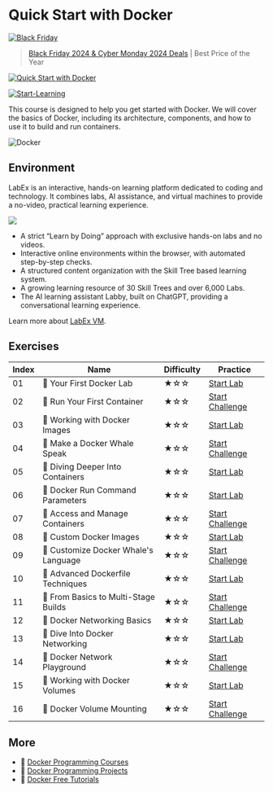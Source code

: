 # Quick Start with Docker

[![Black Friday](https://file.labex.io/images/labex-bf24.png)](https://labex.io/pricing)

> [Black Friday 2024 & Cyber Monday 2024 Deals](https://labex.io/pricing) | Best Price of the Year

[![Quick Start with Docker](https://cover-creator.appbot.io/quick-start-with-docker.png)](https://labex.io/courses/quick-start-with-docker)

[![Start-Learning](https://img.shields.io/badge/Start-Learning-whitesmoke?style=for-the-badge)](https://labex.io/courses/quick-start-with-docker)

This course is designed to help you get started with Docker. We will cover the basics of Docker, including its architecture, components, and how to use it to build and run containers. 

![Docker](https://img.shields.io/badge/Docker-whitesmoke?style=for-the-badge&logo=docker)


## Environment

LabEx is an interactive, hands-on learning platform dedicated to coding and technology. It combines labs, AI assistance, and virtual machines to provide a no-video, practical learning experience.

![](https://tutorial-screenshot.getvm.io/images/vm-1725247253.png)

- A strict “Learn by Doing” approach with exclusive hands-on labs and no videos.
- Interactive online environments within the browser, with automated step-by-step checks.
- A structured content organization with the Skill Tree based learning system.
- A growing learning resource of 30 Skill Trees and over 6,000 Labs.
- The AI learning assistant Labby, built on ChatGPT, providing a conversational learning experience.

Learn more about [LabEx VM](https://support.labex.io/using-labex/virtual-machine).

## Exercises

|   Index | Name                                | Difficulty   | Practice                                                                                                            |
|---------|-------------------------------------|--------------|---------------------------------------------------------------------------------------------------------------------|
|      01 | 📖 Your First Docker Lab             | ★☆☆          | <a target='_blank' href='https://labex.io/tutorials/docker-your-first-docker-lab-92719'>Start Lab</a>               |
|      02 | 🎯 Run Your First Container          | ★☆☆          | <a target='_blank' href='https://labex.io/labs/docker-run-your-first-container-388943'>Start Challenge</a>          |
|      03 | 📖 Working with Docker Images        | ★☆☆          | <a target='_blank' href='https://labex.io/tutorials/docker-working-with-docker-images-388939'>Start Lab</a>         |
|      04 | 🎯 Make a Docker Whale Speak         | ★☆☆          | <a target='_blank' href='https://labex.io/labs/docker-make-a-docker-whale-speak-388948'>Start Challenge</a>         |
|      05 | 📖 Diving Deeper Into Containers     | ★☆☆          | <a target='_blank' href='https://labex.io/tutorials/docker-diving-deeper-into-containers-388951'>Start Lab</a>      |
|      06 | 📖 Docker Run Command Parameters     | ★☆☆          | <a target='_blank' href='https://labex.io/tutorials/docker-docker-run-command-parameters-389228'>Start Lab</a>      |
|      07 | 🎯 Access and Manage Containers      | ★☆☆          | <a target='_blank' href='https://labex.io/labs/docker-access-and-manage-containers-389192'>Start Challenge</a>      |
|      08 | 📖 Custom Docker Images              | ★☆☆          | <a target='_blank' href='https://labex.io/tutorials/docker-custom-docker-images-389185'>Start Lab</a>               |
|      09 | 🎯 Customize Docker Whale's Language | ★☆☆          | <a target='_blank' href='https://labex.io/labs/docker-customize-docker-whale-s-language-389015'>Start Challenge</a> |
|      10 | 📖 Advanced Dockerfile Techniques    | ★☆☆          | <a target='_blank' href='https://labex.io/tutorials/docker-advanced-dockerfile-techniques-389027'>Start Lab</a>     |
|      11 | 🎯 From Basics to Multi-Stage Builds | ★☆☆          | <a target='_blank' href='https://labex.io/labs/docker-from-basics-to-multi-stage-builds-389193'>Start Challenge</a> |
|      12 | 📖 Docker Networking Basics          | ★☆☆          | <a target='_blank' href='https://labex.io/tutorials/docker-docker-networking-basics-389048'>Start Lab</a>           |
|      13 | 📖 Dive Into Docker Networking       | ★☆☆          | <a target='_blank' href='https://labex.io/tutorials/docker-dive-into-docker-networking-389047'>Start Lab</a>        |
|      14 | 🎯 Docker Network Playground         | ★☆☆          | <a target='_blank' href='https://labex.io/labs/docker-docker-network-playground-389054'>Start Challenge</a>         |
|      15 | 📖 Working with Docker Volumes       | ★☆☆          | <a target='_blank' href='https://labex.io/tutorials/docker-working-with-docker-volumes-389189'>Start Lab</a>        |
|      16 | 🎯 Docker Volume Mounting            | ★☆☆          | <a target='_blank' href='https://labex.io/labs/docker-docker-volume-mounting-389116'>Start Challenge</a>            |

## More

- 🔗 [Docker Programming Courses](https://github.com/labex-labs/awesome-programming-courses)
- 🔗 [Docker Programming Projects](https://github.com/labex-labs/awesome-programming-projects)
- 🔗 [Docker Free Tutorials](https://github.com/labex-labs/docker-free-tutorials)

